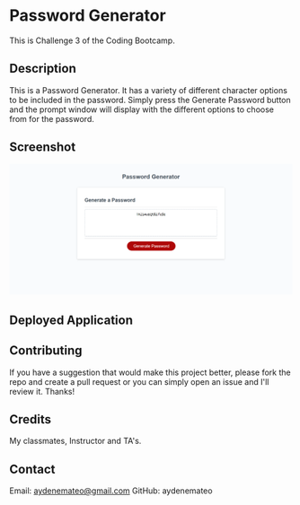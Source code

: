 # Password Generator

This is Challenge 3 of the Coding Bootcamp.


## Description

This is a Password Generator. It has a variety of different character options to be included in the password. Simply press the Generate Password button and the prompt window will display with the different options to choose from for the password.


## Screenshot

<img src="./assets/images/Password Generator Screenshot.png" alt="Password-Generator Screenshot" title = "Password-Generator Screenshot">


## Deployed Application




## Contributing

If you have a suggestion that would make this project better, please fork the repo and create a pull request or you can simply open an issue and I'll review it. Thanks!


## Credits

My classmates, Instructor and TA's.


## Contact

Email: aydenemateo@gmail.com
GitHub: aydenemateo